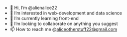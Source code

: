 - 👋 Hi, I’m @alienalice22
- 👀 I’m interested in web-development and data science
- 🌱 I’m currently learning front-end
- 💞️ I’m looking to collaborate on anything you suggest
- 📫 How to reach me @aliceotherstuff22@gmail.com

<!---
alienalice22/alienalice22 is a ✨ special ✨ repository because its `README.md` (this file) appears on your GitHub profile.
You can click the Preview link to take a look at your changes.
--->
